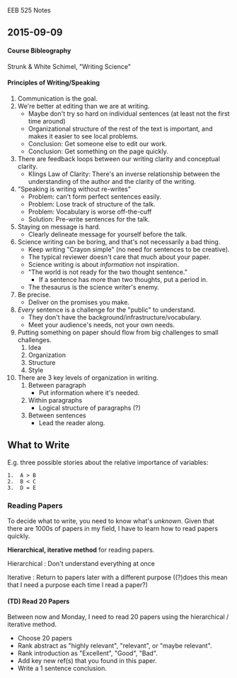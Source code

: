 EEB 525 Notes

## 2015-09-09 ##

#### Course Bibleography ####

Strunk & White
Schimel, "Writing Science"

#### Principles of Writing/Speaking ####

1.  Communication is the goal.
2.  We're better at editing than we are at writing.
    -   Maybe don't try so hard on individual sentences (at least not the
        first time around)
    -   Organizational structure of the rest of the text is important, and
        makes it easier to see local problems.
    -   Conclusion: Get someone else to edit our work.
    -   Conclusion: Get something on the page quickly.
3.  There are feedback loops between our writing clarity and conceptual
    clarity.
    -   Klings Law of Clarity: There's an inverse relationship between the
        understanding of the author and the clarity of the writing.
4.  "Speaking is writing without re-writes"
    -   Problem: can't form perfect sentences easily.
    -   Problem: Lose track of structure of the talk.
    -   Problem: Vocabulary is worse off-the-cuff
    -   Solution: Pre-write sentences for the talk.
5.  Staying on message is hard.
    -   Clearly delineate message for yourself before the talk.
6.  Science writing can be boring, and that's not necessarily a bad thing.
    -   Keep writing "Crayon simple" (no need for sentences to be creative).
    -   The typical reviewer doesn't care that much about your paper.
    -   Science writing is about _information_ not inspiration.
    -   "The world is not ready for the two thought sentence."
        -   If a sentence has more than two thoughts, put a period in.
    -   The thesaurus is the science writer's enemy.
7.  Be precise.
    -   Deliver on the promises you make.
8.  _Every_ sentence is a challenge for the "public" to understand.
    -   They don't have the background/infrastructure/vocabulary.
    -   Meet your audience's needs, not your own needs.
9.  Putting something on paper should flow from big challenges to small challenges.
    1.  Idea
    2.  Organization
    3.  Structure
    4.  Style
10. There are 3 key levels of organization in writing.
    1.  Between paragraph
        -   Put information where it's needed.
    2.  Within paragraphs
        -   Logical structure of paragraphs (?)
    3.  Between sentences
        -   Lead the reader along.

## What to Write ##

E.g. three possible stories about the relative importance of variables:

    1.  A > B
    2.  B < C
    3.  D = E

### Reading Papers ###

To decide what to write, you need to know what's _unknown_.  Given that there
are 1000s of papers in my field, I have to learn how to read papers quickly.

**Hierarchical, iterative method** for reading papers.

Hierarchical
:   Don't understand everything at once

Iterative
:   Return to papers later with a different purpose ((?)does this mean that I
    need a purpose each time I read a paper?)

#### (TD) Read 20 Papers ####

Between now and Monday, I need to read 20 papers using the hierarchical /
iterative method.

-   Choose 20 papers 
-   Rank abstract as "highly relevant", "relevant", or "maybe relevant".
-   Rank introduction as "Excellent", "Good", "Bad".
-   Add key new ref(s) that you found in this paper.
-   Write a 1 sentence conclusion.
